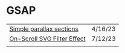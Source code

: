 # GSAP

|                                                                                                                               |         |
| ----------------------------------------------------------------------------------------------------------------------------- | ------- |
| [Simple parallax sections](https://codepen.io/GreenSock/pen/QWjjYEw)                                                          | 4/16/23 |
| [On-Scroll SVG Filter Effect](https://tympanus.net/codrops/2023/07/05/on-scroll-svg-filter-effect/?ref=web-design-weekly.com) | 7/12/23 |
|                                                                                                                               |         |
